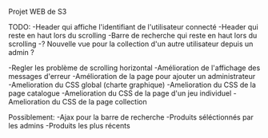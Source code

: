 Projet WEB de S3

TODO: 
-Header qui affiche l'identifiant de l'utilisateur connecté
-Header qui reste en haut lors du scrolling
-Barre de recherche qui reste en haut lors du scrolling
-? Nouvelle vue pour la collection d'un autre utilisateur depuis un admin ?

-Regler les problème de scrolling horizontal
-Amélioration de l'affichage des messages d'erreur
-Amélioration de la page pour ajouter un administrateur
-Amelioration du CSS global (charte graphique)
-Amelioration du CSS de la page catalogue
-Amelioration du CSS de la page d'un jeu individuel
-Amelioration du CSS de la page collection

Possiblement: 
-Ajax pour la barre de recherche
-Produits séléctionnés par les admins
-Produits les plus récents

